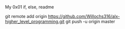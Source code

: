 My 0x01 if, else, readme


git remote add origin https://github.com/Willochs316/alx-higher_level_programming.git
git push -u origin master
